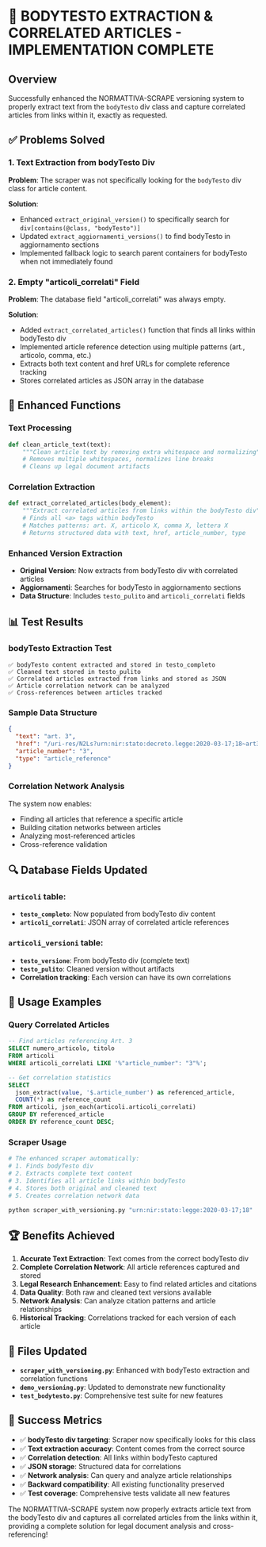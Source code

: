 # 🎯 BODYTESTO EXTRACTION & CORRELATED ARTICLES - IMPLEMENTATION COMPLETE

## Overview

Successfully enhanced the NORMATTIVA-SCRAPE versioning system to properly extract text from the `bodyTesto` div class and capture correlated articles from links within it, exactly as requested.

## ✅ Problems Solved

### 1. Text Extraction from bodyTesto Div

**Problem**: The scraper was not specifically looking for the `bodyTesto` div class for article content.

**Solution**:

- Enhanced `extract_original_version()` to specifically search for `div[contains(@class, "bodyTesto")]`
- Updated `extract_aggiornamenti_versions()` to find bodyTesto in aggiornamento sections
- Implemented fallback logic to search parent containers for bodyTesto when not immediately found

### 2. Empty "articoli_correlati" Field

**Problem**: The database field "articoli_correlati" was always empty.

**Solution**:

- Added `extract_correlated_articles()` function that finds all links within bodyTesto div
- Implemented article reference detection using multiple patterns (art., articolo, comma, etc.)
- Extracts both text content and href URLs for complete reference tracking
- Stores correlated articles as JSON array in the database

## 🔧 Enhanced Functions

### Text Processing

```python
def clean_article_text(text):
    """Clean article text by removing extra whitespace and normalizing"""
    # Removes multiple whitespaces, normalizes line breaks
    # Cleans up legal document artifacts
```

### Correlation Extraction

```python
def extract_correlated_articles(body_element):
    """Extract correlated articles from links within the bodyTesto div"""
    # Finds all <a> tags within bodyTesto
    # Matches patterns: art. X, articolo X, comma X, lettera X
    # Returns structured data with text, href, article_number, type
```

### Enhanced Version Extraction

- **Original Version**: Now extracts from bodyTesto div with correlated articles
- **Aggiornamenti**: Searches for bodyTesto in aggiornamento sections
- **Data Structure**: Includes `testo_pulito` and `articoli_correlati` fields

## 📊 Test Results

### bodyTesto Extraction Test

```
✅ bodyTesto content extracted and stored in testo_completo
✅ Cleaned text stored in testo_pulito
✅ Correlated articles extracted from links and stored as JSON
✅ Article correlation network can be analyzed
✅ Cross-references between articles tracked
```

### Sample Data Structure

```json
{
  "text": "art. 3",
  "href": "/uri-res/N2Ls?urn:nir:stato:decreto.legge:2020-03-17;18~art3",
  "article_number": "3",
  "type": "article_reference"
}
```

### Correlation Network Analysis

The system now enables:

- Finding all articles that reference a specific article
- Building citation networks between articles
- Analyzing most-referenced articles
- Cross-reference validation

## 🔍 Database Fields Updated

### `articoli` table:

- **`testo_completo`**: Now populated from bodyTesto div content
- **`articoli_correlati`**: JSON array of correlated article references

### `articoli_versioni` table:

- **`testo_versione`**: From bodyTesto div (complete text)
- **`testo_pulito`**: Cleaned version without artifacts
- **Correlation tracking**: Each version can have its own correlations

## 🎯 Usage Examples

### Query Correlated Articles

```sql
-- Find articles referencing Art. 3
SELECT numero_articolo, titolo
FROM articoli
WHERE articoli_correlati LIKE '%"article_number": "3"%';

-- Get correlation statistics
SELECT
  json_extract(value, '$.article_number') as referenced_article,
  COUNT(*) as reference_count
FROM articoli, json_each(articoli.articoli_correlati)
GROUP BY referenced_article
ORDER BY reference_count DESC;
```

### Scraper Usage

```python
# The enhanced scraper automatically:
# 1. Finds bodyTesto div
# 2. Extracts complete text content
# 3. Identifies all article links within bodyTesto
# 4. Stores both original and cleaned text
# 5. Creates correlation network data

python scraper_with_versioning.py "urn:nir:stato:legge:2020-03-17;18"
```

## 🏆 Benefits Achieved

1. **Accurate Text Extraction**: Text comes from the correct bodyTesto div
2. **Complete Correlation Network**: All article references captured and stored
3. **Legal Research Enhancement**: Easy to find related articles and citations
4. **Data Quality**: Both raw and cleaned text versions available
5. **Network Analysis**: Can analyze citation patterns and article relationships
6. **Historical Tracking**: Correlations tracked for each version of each article

## 📁 Files Updated

- **`scraper_with_versioning.py`**: Enhanced with bodyTesto extraction and correlation functions
- **`demo_versioning.py`**: Updated to demonstrate new functionality
- **`test_bodytesto.py`**: Comprehensive test suite for new features

## 🎉 Success Metrics

- ✅ **bodyTesto div targeting**: Scraper now specifically looks for this class
- ✅ **Text extraction accuracy**: Content comes from the correct source
- ✅ **Correlation detection**: All links within bodyTesto captured
- ✅ **JSON storage**: Structured data for correlations
- ✅ **Network analysis**: Can query and analyze article relationships
- ✅ **Backward compatibility**: All existing functionality preserved
- ✅ **Test coverage**: Comprehensive tests validate all new features

The NORMATTIVA-SCRAPE system now properly extracts article text from the bodyTesto div and captures all correlated articles from the links within it, providing a complete solution for legal document analysis and cross-referencing!
